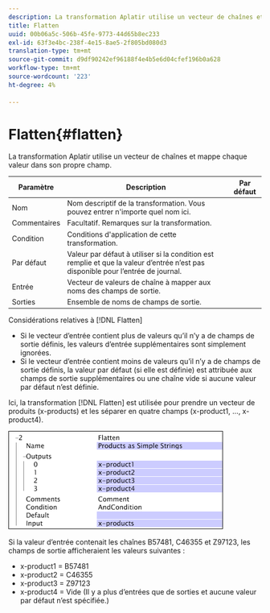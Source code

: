 ```yaml
---
description: La transformation Aplatir utilise un vecteur de chaînes et mappe chaque valeur dans son propre champ.
title: Flatten
uuid: 00b06a5c-506b-45fe-9773-44d65b8ec233
exl-id: 63f3e4bc-238f-4e15-8ae5-2f805bd080d3
translation-type: tm+mt
source-git-commit: d9df90242ef96188f4e4b5e6d04cfef196b0a628
workflow-type: tm+mt
source-wordcount: '223'
ht-degree: 4%

---
```


# Flatten{#flatten}

La transformation Aplatir utilise un vecteur de chaînes et mappe chaque valeur dans son propre champ.

| Paramètre | Description | Par défaut |
|---|---|---|
| Nom | Nom descriptif de la transformation. Vous pouvez entrer n&#39;importe quel nom ici. |  |
| Commentaires | Facultatif. Remarques sur la transformation. |  |
| Condition | Conditions d&#39;application de cette transformation. |  |
| Par défaut | Valeur par défaut à utiliser si la condition est remplie et que la valeur d’entrée n’est pas disponible pour l’entrée de journal. |  |
| Entrée | Vecteur de valeurs de chaîne à mapper aux noms des champs de sortie. |  |
| Sorties | Ensemble de noms de champs de sortie. |  |

Considérations relatives à [!DNL Flatten]

* Si le vecteur d’entrée contient plus de valeurs qu’il n’y a de champs de sortie définis, les valeurs d’entrée supplémentaires sont simplement ignorées.
* Si le vecteur d’entrée contient moins de valeurs qu’il n’y a de champs de sortie définis, la valeur par défaut (si elle est définie) est attribuée aux champs de sortie supplémentaires ou une chaîne vide si aucune valeur par défaut n’est définie.

Ici, la transformation [!DNL Flatten] est utilisée pour prendre un vecteur de produits (x-products) et les séparer en quatre champs (x-product1, ..., x-product4).

![](assets/cfg_TransformationType_Flatten.png)

Si la valeur d’entrée contenait les chaînes B57481, C46355 et Z97123, les champs de sortie afficheraient les valeurs suivantes :

* x-product1 = B57481
* x-product2 = C46355
* x-product3 = Z97123
* x-product4 = Vide (Il y a plus d’entrées que de sorties et aucune valeur par défaut n’est spécifiée.)
